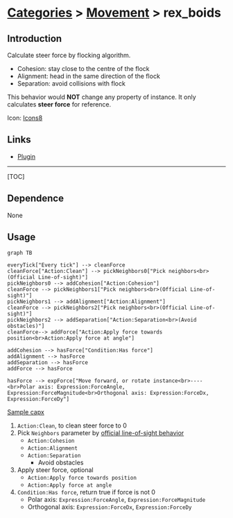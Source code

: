 # [Categories](categories.index.html) > [Movement](movement.index.html) > rex_boids

## Introduction

Calculate steer force by flocking algorithm.

- Cohesion: stay close to the centre of the flock
- Alignment: head in the same direction of the flock
- Separation: avoid collisions with flock

This behavior would **NOT** change any property of instance. It only calculates **steer force** for reference.

Icon: [Icons8](https://icons8.com/)

## Links

- [Plugin](https://rexrainbow.github.io/C3RexDoc/repo/rex_moveto.c3addon)


----

[TOC]

## Dependence

None

## Usage

```mermaid
graph TB

everyTick["Every tick"] --> cleanForce
cleanForce["Action:Clean"] --> pickNeighbors0["Pick neighbors<br>(Official Line-of-sight)"]
pickNeighbors0 --> addCohesion["Action:Cohesion"]
cleanForce --> pickNeighbors1["Pick neighbors<br>(Official Line-of-sight)"]
pickNeighbors1 --> addAlignment["Action:Alignment"]
cleanForce --> pickNeighbors2["Pick neighbors<br>(Official Line-of-sight)"]
pickNeighbors2 --> addSeparation["Action:Separation<br>(Avoid obstacles)"]
cleanForce--> addForce["Action:Apply force towards position<br>Action:Apply force at angle"]

addCohesion --> hasForce["Condition:Has force"]
addAlignment --> hasForce
addSeparation --> hasForce
addForce --> hasForce

hasForce --> expForce["Move forward, or rotate instance<br>----<br>Polar axis: Expression:ForceAngle, Expression:ForceMagnitude<br>Orthogonal axis: Expression:ForceDx, Expression:ForceDy"]
```

[Sample capx](https://1drv.ms/u/s!Am5HlOzVf0kHl1nPGusnlzKJvb7m)

1. `Action:Clean`, to clean steer force to 0
2. Pick `Neighbors` parameter by [official line-of-sight behavior](https://www.scirra.com/manual/163/line-of-sight)
   - `Action:Cohesion`
   - `Action:Alignment`
   - `Action:Separation`
     - Avoid obstacles
3. Apply steer force, optional
   - `Action:Apply force towards position`
   - `Action:Apply force at angle`
4. `Condition:Has force`, return true if force is not 0
   - Polar axis: `Expression:ForceAngle`, `Expression:ForceMagnitude`
   - Orthogonal axis: `Expression:ForceDx`, `Expression:ForceDy`